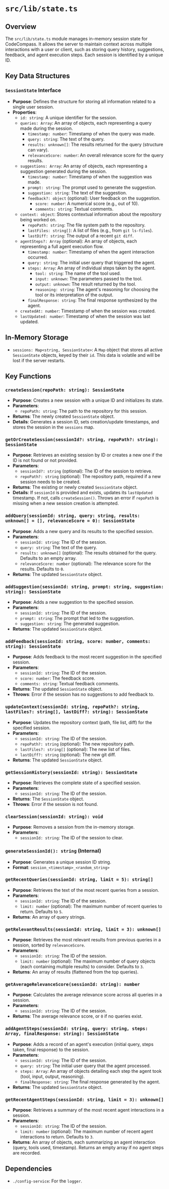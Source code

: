 # `src/lib/state.ts`

## Overview

The `src/lib/state.ts` module manages in-memory session state for CodeCompass. It allows the server to maintain context across multiple interactions with a user or client, such as storing query history, suggestions, feedback, and agent execution steps. Each session is identified by a unique ID.

## Key Data Structures

### `SessionState` Interface

-   **Purpose**: Defines the structure for storing all information related to a single user session.
-   **Properties**:
    -   `id: string`: A unique identifier for the session.
    -   `queries: Array`: An array of objects, each representing a query made during the session.
        -   `timestamp: number`: Timestamp of when the query was made.
        -   `query: string`: The text of the query.
        -   `results: unknown[]`: The results returned for the query (structure can vary).
        -   `relevanceScore: number`: An overall relevance score for the query results.
    -   `suggestions: Array`: An array of objects, each representing a suggestion generated during the session.
        -   `timestamp: number`: Timestamp of when the suggestion was made.
        -   `prompt: string`: The prompt used to generate the suggestion.
        -   `suggestion: string`: The text of the suggestion.
        -   `feedback?: object` (optional): User feedback on the suggestion.
            -   `score: number`: A numerical score (e.g., out of 10).
            -   `comments: string`: Textual comments.
    -   `context: object`: Stores contextual information about the repository being worked on.
        -   `repoPath: string`: The file system path to the repository.
        -   `lastFiles: string[]`: A list of files (e.g., from `git ls-files`).
        -   `lastDiff: string`: The output of a recent `git diff`.
    -   `agentSteps?: Array` (optional): An array of objects, each representing a full agent execution flow.
        -   `timestamp: number`: Timestamp of when the agent interaction occurred.
        -   `query: string`: The initial user query that triggered the agent.
        -   `steps: Array`: An array of individual steps taken by the agent.
            -   `tool: string`: The name of the tool used.
            -   `input: unknown`: The parameters passed to the tool.
            -   `output: unknown`: The result returned by the tool.
            -   `reasoning: string`: The agent's reasoning for choosing the tool or its interpretation of the output.
        -   `finalResponse: string`: The final response synthesized by the agent.
    -   `createdAt: number`: Timestamp of when the session was created.
    -   `lastUpdated: number`: Timestamp of when the session was last updated.

## In-Memory Storage

-   `sessions: Map<string, SessionState>`: A `Map` object that stores all active `SessionState` objects, keyed by their `id`. This data is volatile and will be lost if the server restarts.

## Key Functions

### `createSession(repoPath: string): SessionState`

-   **Purpose**: Creates a new session with a unique ID and initializes its state.
-   **Parameters**:
    -   `repoPath: string`: The path to the repository for this session.
-   **Returns**: The newly created `SessionState` object.
-   **Details**: Generates a session ID, sets creation/update timestamps, and stores the session in the `sessions` map.

### `getOrCreateSession(sessionId?: string, repoPath?: string): SessionState`

-   **Purpose**: Retrieves an existing session by ID or creates a new one if the ID is not found or not provided.
-   **Parameters**:
    -   `sessionId?: string` (optional): The ID of the session to retrieve.
    -   `repoPath?: string` (optional): The repository path, required if a new session needs to be created.
-   **Returns**: The existing or newly created `SessionState` object.
-   **Details**: If `sessionId` is provided and exists, updates its `lastUpdated` timestamp. If not, calls `createSession()`. Throws an error if `repoPath` is missing when a new session creation is attempted.

### `addQuery(sessionId: string, query: string, results: unknown[] = [], relevanceScore = 0): SessionState`

-   **Purpose**: Adds a new query and its results to the specified session.
-   **Parameters**:
    -   `sessionId: string`: The ID of the session.
    -   `query: string`: The text of the query.
    -   `results: unknown[]` (optional): The results obtained for the query. Defaults to an empty array.
    -   `relevanceScore: number` (optional): The relevance score for the results. Defaults to `0`.
-   **Returns**: The updated `SessionState` object.

### `addSuggestion(sessionId: string, prompt: string, suggestion: string): SessionState`

-   **Purpose**: Adds a new suggestion to the specified session.
-   **Parameters**:
    -   `sessionId: string`: The ID of the session.
    -   `prompt: string`: The prompt that led to the suggestion.
    -   `suggestion: string`: The generated suggestion.
-   **Returns**: The updated `SessionState` object.

### `addFeedback(sessionId: string, score: number, comments: string): SessionState`

-   **Purpose**: Adds feedback to the most recent suggestion in the specified session.
-   **Parameters**:
    -   `sessionId: string`: The ID of the session.
    -   `score: number`: The feedback score.
    -   `comments: string`: Textual feedback comments.
-   **Returns**: The updated `SessionState` object.
-   **Throws**: Error if the session has no suggestions to add feedback to.

### `updateContext(sessionId: string, repoPath?: string, lastFiles?: string[], lastDiff?: string): SessionState`

-   **Purpose**: Updates the repository context (path, file list, diff) for the specified session.
-   **Parameters**:
    -   `sessionId: string`: The ID of the session.
    -   `repoPath?: string` (optional): The new repository path.
    -   `lastFiles?: string[]` (optional): The new list of files.
    -   `lastDiff?: string` (optional): The new git diff.
-   **Returns**: The updated `SessionState` object.

### `getSessionHistory(sessionId: string): SessionState`

-   **Purpose**: Retrieves the complete state of a specified session.
-   **Parameters**:
    -   `sessionId: string`: The ID of the session.
-   **Returns**: The `SessionState` object.
-   **Throws**: Error if the session is not found.

### `clearSession(sessionId: string): void`

-   **Purpose**: Removes a session from the in-memory storage.
-   **Parameters**:
    -   `sessionId: string`: The ID of the session to clear.

### `generateSessionId(): string` (Internal)

-   **Purpose**: Generates a unique session ID string.
-   **Format**: `session_<timestamp>_<random_string>`

### `getRecentQueries(sessionId: string, limit = 5): string[]`

-   **Purpose**: Retrieves the text of the most recent queries from a session.
-   **Parameters**:
    -   `sessionId: string`: The ID of the session.
    -   `limit: number` (optional): The maximum number of recent queries to return. Defaults to `5`.
-   **Returns**: An array of query strings.

### `getRelevantResults(sessionId: string, limit = 3): unknown[]`

-   **Purpose**: Retrieves the most relevant results from previous queries in a session, sorted by `relevanceScore`.
-   **Parameters**:
    -   `sessionId: string`: The ID of the session.
    -   `limit: number` (optional): The maximum number of query objects (each containing multiple results) to consider. Defaults to `3`.
-   **Returns**: An array of results (flattened from the top queries).

### `getAverageRelevanceScore(sessionId: string): number`

-   **Purpose**: Calculates the average relevance score across all queries in a session.
-   **Parameters**:
    -   `sessionId: string`: The ID of the session.
-   **Returns**: The average relevance score, or `0` if no queries exist.

### `addAgentSteps(sessionId: string, query: string, steps: Array, finalResponse: string): SessionState`

-   **Purpose**: Adds a record of an agent's execution (initial query, steps taken, final response) to the session.
-   **Parameters**:
    -   `sessionId: string`: The ID of the session.
    -   `query: string`: The initial user query that the agent processed.
    -   `steps: Array`: An array of objects detailing each step the agent took (tool, input, output, reasoning).
    -   `finalResponse: string`: The final response generated by the agent.
-   **Returns**: The updated `SessionState` object.

### `getRecentAgentSteps(sessionId: string, limit = 3): unknown[]`

-   **Purpose**: Retrieves a summary of the most recent agent interactions in a session.
-   **Parameters**:
    -   `sessionId: string`: The ID of the session.
    -   `limit: number` (optional): The maximum number of recent agent interactions to return. Defaults to `3`.
-   **Returns**: An array of objects, each summarizing an agent interaction (query, tools used, timestamp). Returns an empty array if no agent steps are recorded.

## Dependencies

-   `./config-service`: For the `logger`.
